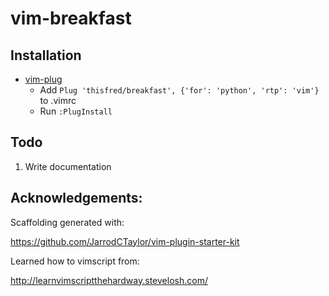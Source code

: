 # vim-breakfast

## Installation

- [vim-plug](https://github.com/junegunn/vim-plug)
  - Add `Plug 'thisfred/breakfast', {'for': 'python', 'rtp': 'vim'}` to .vimrc
  - Run `:PlugInstall`

## Todo

1. Write documentation


## Acknowledgements:

Scaffolding generated with:

<https://github.com/JarrodCTaylor/vim-plugin-starter-kit>

Learned how to vimscript from:

<http://learnvimscriptthehardway.stevelosh.com/>
